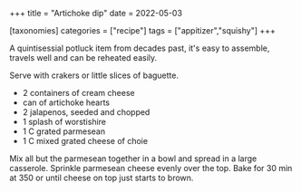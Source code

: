 +++
title = "Artichoke dip"
date = 2022-05-03

[taxonomies]
categories = ["recipe"]
tags = ["appitizer","squishy"]
+++


A quintisessial potluck item from decades past, it's easy to assemble, travels well and can be reheated easily.

<!-- more -->

Serve with crakers or little slices of baguette.

- 2 containers of cream cheese
- can of artichoke hearts
- 2 jalapenos, seeded and chopped
- 1 splash of worstishire
- 1 C grated parmesean
- 1 C mixed grated cheese of choie

Mix all but the parmesean together in a bowl and spread in a large casserole.  Sprinkle parmesean cheese evenly over the top. Bake for 30 min at 350 or until cheese on top just starts to brown.


